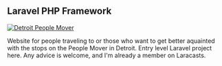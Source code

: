 ## Laravel PHP Framework

[![Detroit People Mover](https://detroitpeoplemover.net)](https://DetroitPeopleMover.net)

Website for people traveling to or those who want to get better aquainted with the stops on the People Mover in Detroit. Entry level Laravel project here. Any advice is welcome, and I'm already a member on Laracasts.